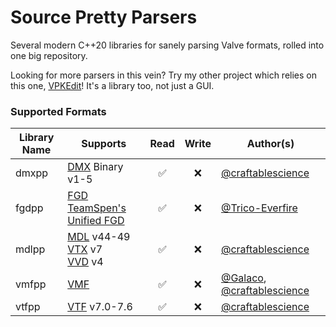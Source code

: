 # Source Pretty Parsers
Several modern C++20 libraries for sanely parsing Valve formats, rolled into one big repository.

Looking for more parsers in this vein? Try my other project which relies on this one,
[VPKEdit](https://github.com/craftablescience/VPKEdit)! It's a library too, not just a GUI.

### Supported Formats

| Library Name | Supports                                                                                                                                                                                | Read | Write | Author(s)                                                                                      |
|--------------|-----------------------------------------------------------------------------------------------------------------------------------------------------------------------------------------|:----:|:-----:|------------------------------------------------------------------------------------------------|
| dmxpp        | [DMX](https://developer.valvesoftware.com/wiki/DMX) Binary v1-5                                                                                                                         |  ✅   |   ❌   | [@craftablescience](https://github.com/craftablescience)                                       |
| fgdpp        | [FGD](https://developer.valvesoftware.com/wiki/FGD)<br>[TeamSpen's Unified FGD](https://github.com/TeamSpen210/HammerAddons/wiki/Unified-FGD)                                           |  ✅   |   ❌   | [@Trico-Everfire](https://github.com/Trico-Everfire)                                           |
| mdlpp        | [MDL](https://developer.valvesoftware.com/wiki/MDL_(Source)) v44-49<br>[VTX](https://developer.valvesoftware.com/wiki/VTX) v7<br>[VVD](https://developer.valvesoftware.com/wiki/VVD) v4 |  ✅   |   ❌   | [@craftablescience](https://github.com/craftablescience)                                       |
| vmfpp        | [VMF](https://developer.valvesoftware.com/wiki/VMF_(Valve_Map_Format))                                                                                                                  |  ✅   |   ❌   | [@Galaco](https://github.com/Galaco), [@craftablescience](https://github.com/craftablescience) |
| vtfpp        | [VTF](https://developer.valvesoftware.com/wiki/VTF_(Valve_Texture_Format)) v7.0-7.6                                                                                                     |  ✅   |   ❌   | [@craftablescience](https://github.com/craftablescience)                                       |
